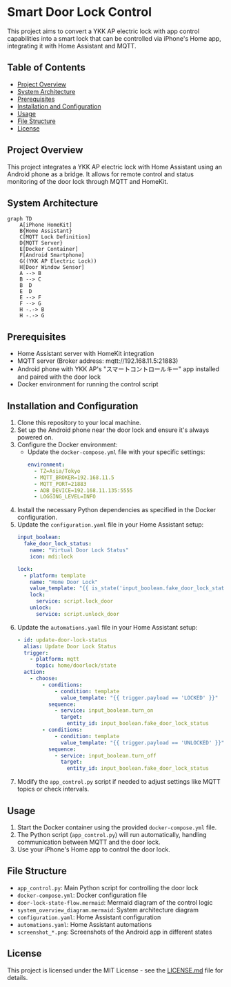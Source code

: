 # Smart Door Lock Control

This project aims to convert a YKK AP electric lock with app control capabilities into a smart lock that can be controlled via iPhone's Home app, integrating it with Home Assistant and MQTT.

## Table of Contents
- [Project Overview](#project-overview)
- [System Architecture](#system-architecture)
- [Prerequisites](#prerequisites)
- [Installation and Configuration](#installation-and-configuration)
- [Usage](#usage)
- [File Structure](#file-structure)
- [License](#license)

## Project Overview

This project integrates a YKK AP electric lock with Home Assistant using an Android phone as a bridge. It allows for remote control and status monitoring of the door lock through MQTT and HomeKit.

## System Architecture

```mermaid
graph TD
    A[iPhone HomeKit]
    B{Home Assistant}
    C[MQTT Lock Definition]
    D{MQTT Server}
    E[Docker Container]
    F[Android Smartphone]
    G((YKK AP Electric Lock))
    H[Door Window Sensor]
    A --> B
    B --> C
    B  D
    E  D
    E --> F
    F --> G
    H -.-> B
    H -.-> G
```

## Prerequisites

- Home Assistant server with HomeKit integration
- MQTT server (Broker address: mqtt://192.168.11.5:21883)
- Android phone with YKK AP's "スマートコントロールキー" app installed and paired with the door lock
- Docker environment for running the control script

## Installation and Configuration

1. Clone this repository to your local machine.
2. Set up the Android phone near the door lock and ensure it's always powered on.
3. Configure the Docker environment:
   - Update the `docker-compose.yml` file with your specific settings:
     ```yaml
     environment:
       - TZ=Asia/Tokyo
       - MQTT_BROKER=192.168.11.5
       - MQTT_PORT=21883
       - ADB_DEVICE=192.168.11.135:5555
       - LOGGING_LEVEL=INFO
     ```
4. Install the necessary Python dependencies as specified in the Docker configuration.
5. Update the `configuration.yaml` file in your Home Assistant setup:
   ```yaml
   input_boolean:
     fake_door_lock_status:
       name: "Virtual Door Lock Status"
       icon: mdi:lock

   lock:
     - platform: template
       name: "Home Door Lock"
       value_template: "{{ is_state('input_boolean.fake_door_lock_status', 'on') }}"
       lock:
         service: script.lock_door
       unlock:
         service: script.unlock_door
   ```
6. Update the `automations.yaml` file in your Home Assistant setup:
   ```yaml
   - id: update-door-lock-status
     alias: Update Door Lock Status
     trigger:
       - platform: mqtt
         topic: home/doorlock/state
     action:
       - choose:
           - conditions:
               - condition: template
                 value_template: "{{ trigger.payload == 'LOCKED' }}"
             sequence:
               - service: input_boolean.turn_on
                 target:
                   entity_id: input_boolean.fake_door_lock_status
           - conditions:
               - condition: template
                 value_template: "{{ trigger.payload == 'UNLOCKED' }}"
             sequence:
               - service: input_boolean.turn_off
                 target:
                   entity_id: input_boolean.fake_door_lock_status
   ```
7. Modify the `app_control.py` script if needed to adjust settings like MQTT topics or check intervals.

## Usage

1. Start the Docker container using the provided `docker-compose.yml` file.
2. The Python script (`app_control.py`) will run automatically, handling communication between MQTT and the door lock.
3. Use your iPhone's Home app to control the door lock.

## File Structure

- `app_control.py`: Main Python script for controlling the door lock
- `docker-compose.yml`: Docker configuration file
- `door-lock-state-flow.mermaid`: Mermaid diagram of the control logic
- `system_overview_diagram.mermaid`: System architecture diagram
- `configuration.yaml`: Home Assistant configuration
- `automations.yaml`: Home Assistant automations
- `screenshot_*.png`: Screenshots of the Android app in different states

## License

This project is licensed under the MIT License - see the [LICENSE.md](LICENSE.md) file for details.